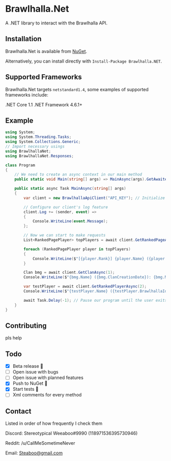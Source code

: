 # Brawlhalla.Net
A .NET library to interact with the Brawlhalla API.

## Installation
Brawlhalla.Net is available from [NuGet](https://www.nuget.org/packages/Brawlhalla.Net).

Alternatively, you can install directly with `Install-Package Brawlhalla.NET`.

## Supported Frameworks
Brawlhalla.Net targets `netstandard1.4`, some examples of supported frameworks include:

.NET Core 1.1
.NET Framework 4.6.1+

## Example
```cs
using System;
using System.Threading.Tasks;
using System.Collections.Generic;
// Import necessary usings
using BrawlhallaNet;
using BrawlhallaNet.Responses;

class Program
{
    // We need to create an async context in our main method
    public static void Main(string[] args) => MainAsync(args).GetAwaiter().GetResult();

    public static async Task MainAsync(string[] args)
    {
        var client = new BrawlhallaApiClient("API_KEY"); // Initialize our client, replace API_KEY with your api key

        // Configure our client's log feature
        client.Log += (sender, event) =>
        {
            Console.WriteLine(event.Message);
        };

        // Now we can start to make requests
        List<RankedPagePlayer> topPlayers = await client.GetRankedPageAsync("1v1", "all", 1);

        foreach (RankedPagePlayer player in topPlayers)
        {
            Console.WriteLine($"[{player.Rank}] {player.Name} ({player.ID}): {player.Elo}"); // Example output: [12] Boomie (257670): 2025
        }

        Clan bmg = await client.GetClanAsync(1);
        Console.WriteLine($"{bmg.Name} ({bmg.ClanCreationDate}): {bmg.Members.Count}"); // Blue Mammoth Games (5/25/2016 8:00:00 PM +00:00): 16

        var testPlayer = await client.GetRankedPlayerAsync(2);
        Console.WriteLine($"{testPlayer.Name} ({testPlayer.BrawlhallaId}): {testPlayer.Wins}/{testPlayer.Games}"); // [BMG] Dan (2): 2/2

        await Task.Delay(-1); // Pause our program until the user exits
    }
}
```

## Contributing
pls help

## Todo
- [x] Beta release 🎉 </br>
- [ ] Open issue with bugs </br>
- [ ] Open issue with planned features </br>
- [x] Push to NuGet 🎉 </br>
- [x] Start tests 🎉 </br>
- [ ] Xml comments for every method </br>

## Contact
Listed in order of how frequently I check them


Discord: Stereotypical Weeaboo#9990 (118971536395730946)

Reddit: /u/CallMeSometimeNever

Email: Steaboo@gmail.com
